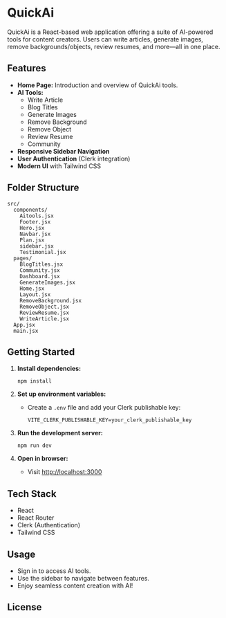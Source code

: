 # QuickAi

QuickAi is a React-based web application offering a suite of AI-powered tools for content creators. Users can write articles, generate images, remove backgrounds/objects, review resumes, and more—all in one place.

## Features

- **Home Page:** Introduction and overview of QuickAi tools.
- **AI Tools:**  
  - Write Article  
  - Blog Titles  
  - Generate Images  
  - Remove Background  
  - Remove Object  
  - Review Resume  
  - Community
- **Responsive Sidebar Navigation**
- **User Authentication** (Clerk integration)
- **Modern UI** with Tailwind CSS

## Folder Structure

```
src/
  components/
    Aitools.jsx
    Footer.jsx
    Hero.jsx
    Navbar.jsx
    Plan.jsx
    sidebar.jsx
    Testimonial.jsx
  pages/
    BlogTitles.jsx
    Community.jsx
    Dashboard.jsx
    GenerateImages.jsx
    Home.jsx
    Layout.jsx
    RemoveBackground.jsx
    RemoveObject.jsx
    ReviewResume.jsx
    WriteArticle.jsx
  App.jsx
  main.jsx
```

## Getting Started

1. **Install dependencies:**
   ```
   npm install
   ```

2. **Set up environment variables:**
   - Create a `.env` file and add your Clerk publishable key:
     ```
     VITE_CLERK_PUBLISHABLE_KEY=your_clerk_publishable_key
     ```

3. **Run the development server:**
   ```
   npm run dev
   ```

4. **Open in browser:**
   - Visit [http://localhost:3000](http://localhost:3000)

## Tech Stack

- React
- React Router
- Clerk (Authentication)
- Tailwind CSS

## Usage

- Sign in to access AI tools.
- Use the sidebar to navigate between features.
- Enjoy seamless content creation with AI!

## License
